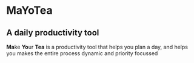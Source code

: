 # MaYoTea
## A daily productivity tool

**Ma**ke **Yo**ur **Tea** is a productivity tool that helps you plan a day, and helps you makes the entire process dynamic and priority focussed
